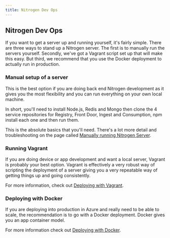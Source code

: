 ```yaml
---
title: Nitrogen Dev Ops
---
```


## Nitrogen Dev Ops

If you want to get a server up and running yourself, it's fairly simple. There are three ways to stand up a Nitrogen server. The first is to manually run the servers yourself. Secondly, we've got a Vagrant script set up that will make this easy. But third, we recommend that you use the Docker deployment to actually run in production.

### Manual setup of a server

This is the best option if you are doing back end Nitrogen development as it gives you the most flexibility and you can run everything on your own local machine. 

In short, you'll need to install Node.js, Redis and Mongo then clone the 4 service repositories for Registry, Front Door, Ingest and Consumption, npm install each one and then run them. 


This is the absolute basics that you'll need. There's a lot more detail and troubleshooting on the page called [Manually running Nitrogen Server](manuallyrunserver.html). 

### Running Vagrant

If you are doing device or app development and want a local server, Vagrant is probably your best option. Vagrant is effectively a very robust way of scripting the deployment of a server giving you a very repeatable way of getting things up and going consistently. 

For more information, check out [Deploying with Vagrant](vagrant.html). 

### Deploying with Docker

If you are deploying into production in Azure and really need to be able to scale, the recommendation is to go with a Docker deployment. Docker gives you an app container model. 

For more information check out [Deploying with Docker](docker.html). 